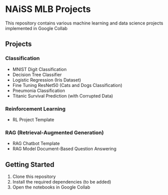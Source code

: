 # NAiSS MLB Projects

This repository contains various machine learning and data science projects implemented in Google Collab

## Projects

### Classification
- MNIST Digit Classification
- Decision Tree Classifier
- Logistic Regression (Iris Dataset)
- Fine Tuning ResNet50 (Cats and Dogs Classification)
- Pneumonia Classification
- Titanic Survival Prediction (with Corrupted Data)

### Reinforcement Learning
- RL Project Template

### RAG (Retrieval-Augmented Generation)
- RAG Chatbot Template
- RAG Model Document-Based Question Answering

## Getting Started

1. Clone this repository
2. Install the required dependencies (to be added)
3. Open the notebooks in Google Collab